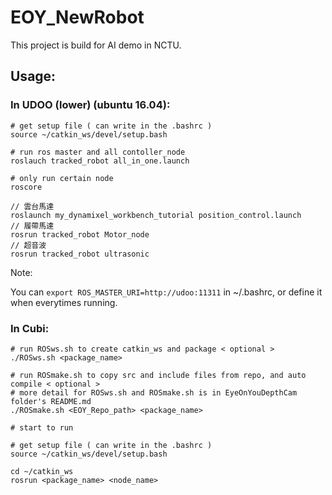# EOY_NewRobot 

This project is build for AI demo in NCTU.

## **Usage:**

### In UDOO (lower) (ubuntu 16.04):
```
# get setup file ( can write in the .bashrc )
source ~/catkin_ws/devel/setup.bash

# run ros master and all contoller_node
roslauch tracked_robot all_in_one.launch

# only run certain node
roscore

// 雲台馬達 
roslaunch my_dynamixel_workbench_tutorial position_control.launch
// 履帶馬達
rosrun tracked_robot Motor_node
// 超音波
rosrun tracked_robot ultrasonic
```
Note:

You can `export ROS_MASTER_URI=http://udoo:11311` in ~/.bashrc, or define it when everytimes running.


### In Cubi:
```
# run ROSws.sh to create catkin_ws and package < optional >
./ROSws.sh <package_name>

# run ROSmake.sh to copy src and include files from repo, and auto compile < optional >
# more detail for ROSws.sh and ROSmake.sh is in EyeOnYouDepthCam folder's README.md
./ROSmake.sh <EOY_Repo_path> <package_name>

# start to run

# get setup file ( can write in the .bashrc )
source ~/catkin_ws/devel/setup.bash

cd ~/catkin_ws
rosrun <package_name> <node_name>
```
